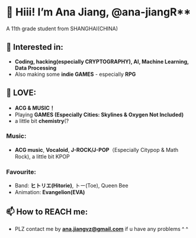 # 👋 Hiii! I’m **Ana Jiang**, @ana-jiangR**

A 11th grade student from SHANGHAI(CHINA)
## 👀 Interested in:
   - **Coding, hacking(especially CRYPTOGRAPHY), AI, Machine Learning, Data Processing**
   - Also making some **indie GAMES** - especially **RPG**

## 💞️ LOVE: 
   - **ACG & MUSIC！**
   - Playing **GAMES (Especially Cities: Skylines & Oxygen Not Included)**
   - a little bit **chemistry**(?
   
   ### Music:
   - **ACG music**, **Vocaloid**, **J-ROCK/J-POP**（Especially Citypop & Math Rock), a little bit KPOP
       
   ### Favourite:
   - Band: **ヒトリエ(Hitorie)**, トー(Toe), Queen Bee
   - Animation: **Evangelion(EVA)**
       
## 📫 How to REACH me: 
   - PLZ contact me by **ana.jiangvz@gmail.com** if u have any problems ^ ^

<!---
ana-jiangR/ana-jiangR is a ✨ special ✨ repository because its `README.md` (this file) appears on your GitHub profile !. 
You can click the Preview link to take a look at your changes.
--->
